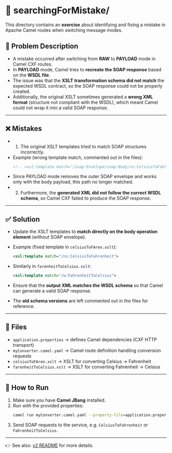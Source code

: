 # 🔹 searchingForMistake/

This directory contains an **exercise** about identifying and fixing a mistake in Apache Camel routes when switching message modes.

## 📌 Problem Description

- A mistake occurred after switching from **RAW** to **PAYLOAD** mode in Camel CXF routes.  
- In **PAYLOAD** mode, Camel tries to **recreate the SOAP response** based on the **WSDL file**.  
- The issue was that the **XSLT transformation schema did not match** the expected WSDL contract, so the SOAP response could not be properly created.  
- Additionally, the original XSLT sometimes generated a **wrong XML format** (structure not compliant with the WSDL), which meant Camel could not wrap it into a valid SOAP response.

---

## ❌ Mistakes

- 1. The original XSLT templates tried to match SOAP structures incorrectly.  
- Example (wrong template match, commented out in the files):
  ```xml
  <!-- <xsl:template match="/soap:Envelope/soap:Body/ns:CelsiusToFahrenheit"> -->
  ```
- Since PAYLOAD mode removes the outer SOAP envelope and works only with the body payload, this path no longer matched.
- 2. Furthermore, the **generated XML did not follow the correct WSDL schema**, so Camel CXF failed to produce the SOAP response.

---

## ✅ Solution

- Update the XSLT templates to **match directly on the body operation element** (without SOAP envelope).  
- Example (fixed template in `celsiusToFAren.xslt`):
  ```xml
  <xsl:template match="/ns:CelsiusToFahrenheit">
  ```
- Similarly in `farenheitToCelsius.xslt`:
  ```xml
  <xsl:template match="/w:FahrenheitToCelsius">
  ```

- Ensure that the **output XML matches the WSDL schema** so that Camel can generate a valid SOAP response.  
- The **old schema versions** are left commented out in the files for reference.

---

## 📂 Files

- `application.properties` → defines Camel dependencies (CXF HTTP transport)  
- `myConverter.camel.yaml` → Camel route definition handling conversion requests  
- `celsiusToFAren.xslt` → XSLT for converting Celsius → Fahrenheit  
- `farenheitToCelsius.xslt` → XSLT for converting Fahrenheit → Celsius  

---

## 🚀 How to Run

1. Make sure you have **Camel JBang** installed.  
2. Run with the provided properties:  
   ```sh
   camel run myConverter.camel.yaml --property-file=application.properties
   ```
3. Send SOAP requests to the service, e.g. `CelsiusToFahrenheit` or `FahrenheitToCelsius`.  

---

👉 See also: [v2 README](./searchingForMistake/README.md) for more details.  

